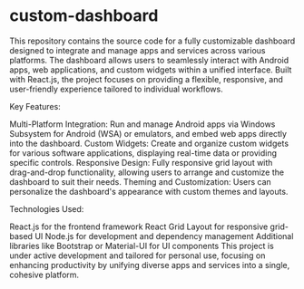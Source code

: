 # custom-dashboard

This repository contains the source code for a fully customizable dashboard designed to integrate and manage apps and services across various platforms. The dashboard allows users to seamlessly interact with Android apps, web applications, and custom widgets within a unified interface. Built with React.js, the project focuses on providing a flexible, responsive, and user-friendly experience tailored to individual workflows.

Key Features:

Multi-Platform Integration: Run and manage Android apps via Windows Subsystem for Android (WSA) or emulators, and embed web apps directly into the dashboard.
Custom Widgets: Create and organize custom widgets for various software applications, displaying real-time data or providing specific controls.
Responsive Design: Fully responsive grid layout with drag-and-drop functionality, allowing users to arrange and customize the dashboard to suit their needs.
Theming and Customization: Users can personalize the dashboard's appearance with custom themes and layouts.

Technologies Used:

React.js for the frontend framework
React Grid Layout for responsive grid-based UI
Node.js for development and dependency management
Additional libraries like Bootstrap or Material-UI for UI components
This project is under active development and tailored for personal use, focusing on enhancing productivity by unifying diverse apps and services into a single, cohesive platform.
